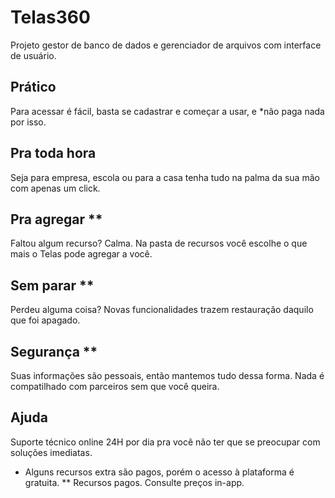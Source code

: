 # Telas360
Projeto gestor de banco de dados e gerenciador de arquivos com interface de usuário.


## Prático
Para acessar é fácil, basta se cadastrar e começar a usar, e *não paga nada por isso.

## Pra toda hora
Seja para empresa, escola ou para a casa tenha tudo na palma da sua mão com apenas um
click.

## Pra agregar **
Faltou algum recurso? Calma. Na pasta de recursos você escolhe o que mais o Telas 
pode agregar a você. 

## Sem parar **
Perdeu alguma coisa? Novas funcionalidades trazem restauração daquilo que foi apagado.

## Segurança **
Suas informações são pessoais, então mantemos tudo dessa forma. Nada é compatilhado
com parceiros sem que você queira.

## Ajuda
Suporte técnico online 24H por dia pra você não ter que se preocupar com soluções 
imediatas.

* Alguns recursos extra são pagos, porém o acesso à plataforma é gratuita.
** Recursos pagos. Consulte preços in-app.
